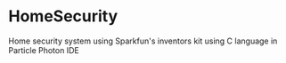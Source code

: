 # HomeSecurity
Home security system using Sparkfun's inventors kit using C language in Particle Photon IDE
